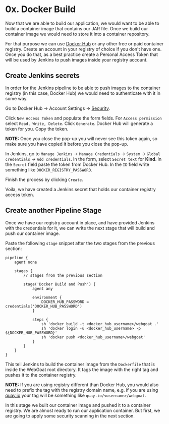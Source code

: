 # 0x. Docker Build

Now that we are able to build our application, we would want to be able to build a container image that contains our JAR file.
Once we build our container image we would need to store it into a container repository.

For that purpose we can use [Docker Hub](https://hub.docker.com/) or any other free or paid container registry.
Create an account in your registry of choice if you don't have one.
Once you do that, as a best practice create a Personal Access Token that will be used by Jenkins to push images inside your registry account.

## Create Jenkins secrets

In order for the Jenkins pipeline to be able to push images to the container registry (in this case, Docker Hub) we would need to authenticate with it in some way.

Go to Docker Hub -> Account Settings -> [Security](https://hub.docker.com/settings/security).

Click `New Access Token` and populate the form fields.
For `Access permission` select `Read, Write, Delete`.
Click `Generate`.
Docker Hub will generate a token for you.
Copy the token.

**NOTE:** Once you close the pop-up you will never see this token again, so make sure you have copied it before you close the pop-up.

In Jenkins, go to `Manage Jenkins` -> `Manage Credentials` -> `System` -> `Global credentials` -> `Add credentials`.
In the form, select `Secret text` for **Kind**.
In the `Secret` field paste the token from Docker Hub.
In the `ID` field write something like `DOCKER_REGISTRY_PASSWORD`.

Finish the process by clicking `Create`.

Voila, we have created a Jenkins secret that holds our container registry access token.

## Create another Pipeline Stage

Once we have our registry account in place, and have provided Jenkins with the credentials for it, we can write the next stage that will build and push our container image.

Paste the following `stage` snippet after the two stages from the previous section:

```jenkinsfile
pipeline {
    agent none

    stages {
        // stages from the previous section

        stage('Docker Build and Push') {
            agent any

            environment {
                DOCKER_HUB_PASSWORD = credentials('DOCKER_HUB_PASSWORD')
            }

            steps {
                sh 'docker build -t <docker_hub_username>/webgoat .'
                sh 'docker login -u <docker_hub_username> -p ${DOCKER_HUB_PASSWORD}'
                sh 'docker push <docker_hub_username>/webgoat'
            }
        }
    }
}
```

This tell Jenkins to build the container image from the `Dockerfile` that is inside the WebGoat root directory.
It tags the image with the right tag and pushes it to the container registry.

**NOTE:** If you are using registry different than Docker Hub, you would also need to prefix the tag with the registry domain name, e.g. if you are using [quay.io](https://quay.io/) your tag will be something like `quay.io/<username>/webgoat`.

In this stage we built our container image and pushed it to a container registry.
We are almost ready to run our application container.
But first, we are going to apply some security scanning in the next section.
<!-- TODO: link to next section once we agree on section order -->
